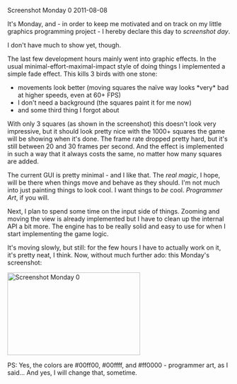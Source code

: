 Screenshot Monday 0
2011-08-08

It's Monday, and - in order to keep me motivated and on track on my little graphics programming project - I hereby declare this day to *screenshot day*.

I don't have much to show yet, though.

The last few development hours mainly went into graphic effects. In the usual minimal-effort-maximal-impact style of doing things I implemented a simple fade effect. This kills 3 birds with one stone:
<ul>
	<li>movements look better (moving squares the naïve way looks *very* bad at higher speeds, even at 60+ FPS)</li>
	<li>I don't need a background (the squares paint it for me now)</li>
	<li>and some third thing I forgot about</li>
</ul>
With only 3 squares (as shown in the screenshot) this doesn't look very impressive, but it should look pretty nice with the 1000+ squares the game will be showing when it's done. The frame rate dropped pretty hard, but it's still between 20 and 30 frames per second. And the effect is implemented in such a way that it always costs the same, no matter how many squares are added.

The current GUI is pretty minimal - and I like that. The *real magic*, I hope, will be there when things move and behave as they should. I'm not much into just painting things to look cool. I want things to *be* cool. *Programmer Art*, if you will.

Next, I plan to spend some time on the input side of things. Zooming and moving the view is already implemented but I have to clean up the internal API a bit more. The engine has to be really solid and easy to use for when I start implementing the game logic.

It's moving slowly, but still: for the few hours I have to actually work on it, it's pretty neat, I think. Now, without much further ado: this Monday's screenshot:

<a href="http://blog.r-wos.org/wp-content/uploads/2011/08/game_screenshot.png"><img class="size-medium wp-image-504" title="Screenshot Monday 0" src="http://blog.r-wos.org/wp-content/uploads/2011/08/game_screenshot-300x187.png" alt="Screenshot Monday 0" width="300" height="187" /></a>

PS: Yes, the colors are #00ff00, #00ffff, and #ff0000 - programmer art, as I said... And yes, I will change that, sometime.